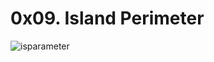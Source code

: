 # 0x09. Island Perimeter
![isparameter](https://github.com/faustine-van/alx-interview/assets/125466059/f8b20d64-a7b8-4e96-9706-d642bf887c76)
